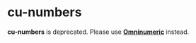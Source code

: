 # cu-numbers

**cu-numbers** is deprecated. Please use **[Omninumeric](https://pypi.org/project/omninumeric)** instead.